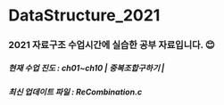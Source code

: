 # DataStructure_2021
<h3> 2021 자료구조 수업시간에 실습한 공부 자료입니다. 😊 </h3>
<h5> 현재 수업 진도 : ch01~ch10 | 중복조합구하기 | </h5>
<h5> 최신 업데이트 파일 : ReCombination.c </h5>
